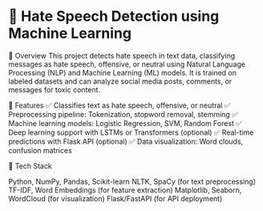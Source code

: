 
# 🚨 Hate Speech Detection using Machine Learning
🚀 Overview
This project detects hate speech in text data, classifying messages as hate speech, offensive, or neutral using Natural Language Processing (NLP) and Machine Learning (ML) models. It is trained on labeled datasets and can analyze social media posts, comments, or messages for toxic content.

📌 Features
✅ Classifies text as hate speech, offensive, or neutral
✅ Preprocessing pipeline: Tokenization, stopword removal, stemming
✅ Machine learning models: Logistic Regression, SVM, Random Forest
✅ Deep learning support with LSTMs or Transformers (optional)
✅ Real-time predictions with Flask API (optional)
✅ Data visualization: Word clouds, confusion matrices

🔧 Tech Stack

Python, NumPy, Pandas, Scikit-learn
NLTK, SpaCy (for text preprocessing)
TF-IDF, Word Embeddings (for feature extraction)
Matplotlib, Seaborn, WordCloud (for visualization)
Flask/FastAPI (for API deployment)
